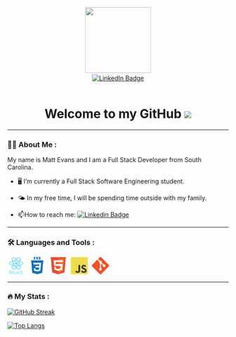 <div id="header" align="center">
  <img src="https://media3.giphy.com/media/5eLDrEaRGHegx2FeF2/giphy.gif?" width="150" height="150"/>
</div>

<div id="banner" align="center">
  <a href="https://www.linkedin.com/in/mevans0911/">
      <img src="https://img.shields.io/badge/LinkedIn-blue?style=for-the-badge&logo=linkedin&logoColor=white" alt="LinkedIn Badge"/>
    </a>
</div>

<div id="counter" align="center">
  <img src="https://komarev.com/ghpvc/?username=your-github-username&style=flat-square&color=blue" alt=""/>
</div>

<h1 id="wave" align="center">
  Welcome to my GitHub
  <img src="https://media.giphy.com/media/hvRJCLFzcasrR4ia7z/giphy.gif" width="30px"/>
</h1>

---

### :man_technologist: About Me :

My name is Matt Evans and I am a Full Stack Developer from South Carolina.

- :desktop_computer: I’m currently a Full Stack Software Engineering student.

- :sun_behind_small_cloud: In my free time, I will be spending time outside with my family.

- :mailbox:How to reach me: [![Linkedin Badge](https://img.shields.io/badge/LinkedIn-blue?style=flat&logo=Linkedin&logoColor=white)](https://www.linkedin.com/in/mevans0911/)


---

### :hammer_and_wrench: Languages and Tools :

<div>
  <img src="https://github.com/devicons/devicon/blob/master/icons/react/react-original-wordmark.svg" title="React" alt="React" width="40" height="40"/>&nbsp;
  <img src="https://github.com/devicons/devicon/blob/master/icons/css3/css3-plain-wordmark.svg"  title="CSS3" alt="CSS" width="40" height="40"/>&nbsp;
  <img src="https://github.com/devicons/devicon/blob/master/icons/html5/html5-original.svg" title="HTML5" alt="HTML" width="40" height="40"/>&nbsp;
  <img src="https://github.com/devicons/devicon/blob/master/icons/javascript/javascript-original.svg" title="JavaScript" alt="JavaScript" width="40" height="40"/>&nbsp;
  <img src="https://github.com/devicons/devicon/blob/master/icons/git/git-original.svg" title="Git" alt="Git" width="40" height="40" /> &nbsp
</div>


---
### :fire: My Stats :

[![GitHub Streak](http://github-readme-streak-stats.herokuapp.com?user=mattevans0911&theme=dark&background=000000)](https://git.io/streak-stats)

[![Top Langs](https://github-readme-stats.vercel.app/api/top-langs/?username=mattevans0911&layout=compact&theme=vision-friendly-dark)](https://github.com/anuraghazra/github-readme-stats)
